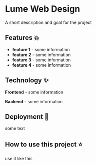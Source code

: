 # Lume Web Design 
A short description and goal for the project

## Features 💥
- **feature 1** - some information
- **feature 2** - some information
- **feature 3** - some information
- **feature 4** - some information

## Technology ✨ 
**Frontend** - some information

**Backend** - some information

## Deployment 💫
some text

## How to use this project ⭐
use it like this


